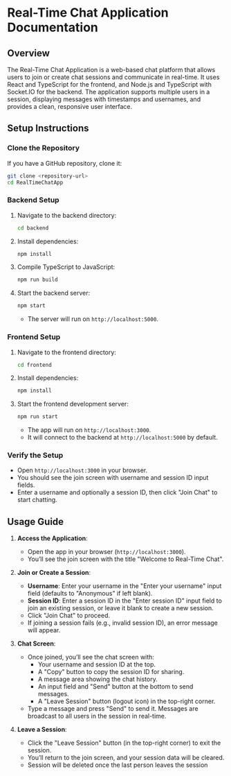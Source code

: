 # Real-Time Chat Application Documentation

## Overview

The Real-Time Chat Application is a web-based chat platform that allows users to join or create chat sessions and communicate in real-time. It uses React and TypeScript for the frontend, and Node.js and TypeScript with Socket.IO for the backend. The application supports multiple users in a session, displaying messages with timestamps and usernames, and provides a clean, responsive user interface.


## Setup Instructions

### Clone the Repository

If you have a GitHub repository, clone it:

```bash
git clone <repository-url>
cd RealTimeChatApp
```

### Backend Setup

1. Navigate to the backend directory:

   ```bash
   cd backend
   ```
2. Install dependencies:

   ```bash
   npm install
   ```
3. Compile TypeScript to JavaScript:

   ```bash
   npm run build
   ```
   
4. Start the backend server:

   ```bash
   npm start
   ```
   - The server will run on `http://localhost:5000`.

### Frontend Setup

1. Navigate to the frontend directory:

   ```bash
   cd frontend
   ```
2. Install dependencies:

   ```bash
   npm install
   ```
3. Start the frontend development server:

   ```bash
   npm run start
   ```
   - The app will run on `http://localhost:3000`.
   - It will connect to the backend at `http://localhost:5000` by default.

### Verify the Setup

- Open `http://localhost:3000` in your browser.
- You should see the join screen with username and session ID input fields.
- Enter a username and optionally a session ID, then click "Join Chat" to start chatting.


## Usage Guide

1. **Access the Application**:

   - Open the app in your browser (`http://localhost:3000`).
   - You’ll see the join screen with the title "Welcome to Real-Time Chat".

2. **Join or Create a Session**:

   - **Username**: Enter your username in the "Enter your username" input field (defaults to "Anonymous" if left blank).
   - **Session ID**: Enter a session ID in the "Enter session ID" input field to join an existing session, or leave it blank to create a new session.
   - Click "Join Chat" to proceed.
   - If joining a session fails (e.g., invalid session ID), an error message will appear.

3. **Chat Screen**:

   - Once joined, you’ll see the chat screen with:
     - Your username and session ID at the top.
     - A "Copy" button to copy the session ID for sharing.
     - A message area showing the chat history.
     - An input field and "Send" button at the bottom to send messages.
     - A "Leave Session" button (logout icon) in the top-right corner.
   - Type a message and press "Send" to send it. Messages are broadcast to all users in the session in real-time.

4. **Leave a Session**:

   - Click the "Leave Session" button (in the top-right corner) to exit the session.
   - You’ll return to the join screen, and your session data will be cleared.
   - Session will be deleted once the last person leaves the session
